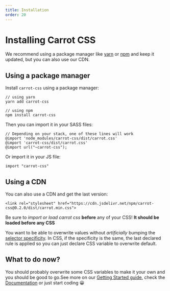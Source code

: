 ```yaml
---
title: Installation
order: 20
---
```


# Installing Carrot CSS

We recommend using a package manager like [yarn](http://yarn.com) or [npm](https://www.npmjs.com/) and keep it updated, but you can also use our CDN.

## Using a package manager

Install `carrot-css` using a package manager:

```
// using yarn
yarn add carrot-css

// using npm
npm install carrot-css
```

Then you can import it in your SASS files:

```
// Depending on your stack, one of these lines will work
@import 'node_modules/carrot-css/dist/carrot.css'
@import 'carrot-css/dist/carrot.css'
@import url("~carrot-css");
```

Or import it in your JS file:

```
import "carrot-css"
```

## Using a CDN

You can also use a CDN and get the last version:

```
<link rel="stylesheet" href="https://cdn.jsdelivr.net/npm/carrot-css@0.2.0/dist/carrot.min.css">
```

<div class="nota-bene">

Be sure to _import or load carrot css_ **before** any of your CSS! **It should be loaded before any CSS**

You want to be able to overwrite values without _artificially_ bumping the [selector specificity](https://developer.mozilla.org/en-US/docs/Web/CSS/Specificity). In CSS, if the specificity is the same, the last declared rule is applied so you can just declare CSS variable to overwrite default.

</div>

## What to do now?

You should probably overwrite some CSS variables to make it your own and you should be good to go.See more on our [Getting Started guide](/getting-started/), check the [Documentation](/documentation) or just start coding 😀
